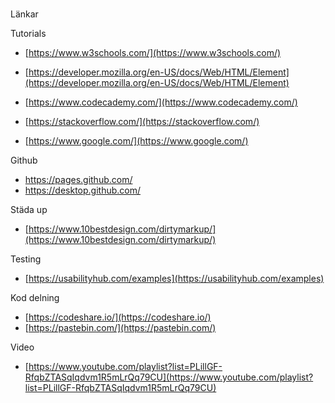 ###
 Länkar
 
 
Tutorials  
 
 
- [https://www.w3schools.com/](https://www.w3schools.com/)
- [https://developer.mozilla.org/en-US/docs/Web/HTML/Element](https://developer.mozilla.org/en-US/docs/Web/HTML/Element)
- [https://www.codecademy.com/](https://www.codecademy.com/)
- [https://stackoverflow.com/](https://stackoverflow.com/)

- [https://www.google.com/](https://www.google.com/)


 
Github
- https://pages.github.com/
- https://desktop.github.com/ 


Städa up
- [https://www.10bestdesign.com/dirtymarkup/](https://www.10bestdesign.com/dirtymarkup/)

Testing
- [https://usabilityhub.com/examples](https://usabilityhub.com/examples)

Kod delning

- [https://codeshare.io/](https://codeshare.io/)
- [https://pastebin.com/](https://pastebin.com/)

Video
- [https://www.youtube.com/playlist?list=PLillGF-RfqbZTASqIqdvm1R5mLrQq79CU](https://www.youtube.com/playlist?list=PLillGF-RfqbZTASqIqdvm1R5mLrQq79CU)
